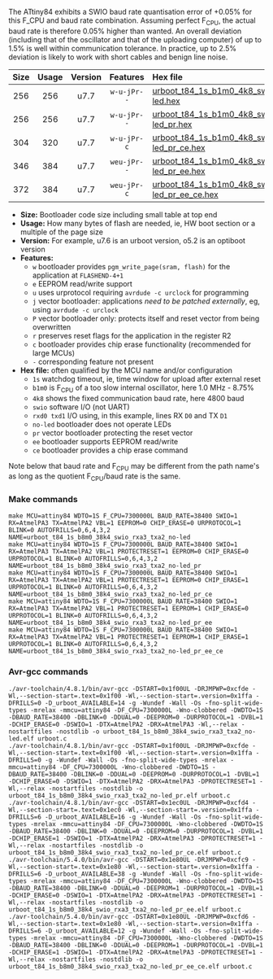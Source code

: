 The ATtiny84 exhibits a SWIO baud rate quantisation error of +0.05% for this F_CPU and baud rate combination. Assuming perfect F<sub>CPU</sub>, the actual baud rate is therefore 0.05% higher than wanted. An overall deviation (including that of the oscillator and that of the uploading computer) of up to 1.5% is well within communication tolerance. In practice, up to 2.5% deviation is likely to work with short cables and benign line noise.

|Size|Usage|Version|Features|Hex file|
|:-:|:-:|:-:|:-:|:--|
|256|256|u7.7|`w-u-jPr--`|[urboot_t84_1s_b1m0_4k8_swio_rxa3_txa2_no-led.hex](https://raw.githubusercontent.com/stefanrueger/urboot.hex/main/u7.7/mcus/attiny84/watchdog_1_s/internal_oscillator_b-8.75%25/%2B1m000000_hz/%2B%2B%2B4k8_baud/swio_rxa3_txa2/no-led/urboot_t84_1s_b1m0_4k8_swio_rxa3_txa2_no-led.hex)|
|256|256|u7.7|`w-u-jPr--`|[urboot_t84_1s_b1m0_4k8_swio_rxa3_txa2_no-led_pr.hex](https://raw.githubusercontent.com/stefanrueger/urboot.hex/main/u7.7/mcus/attiny84/watchdog_1_s/internal_oscillator_b-8.75%25/%2B1m000000_hz/%2B%2B%2B4k8_baud/swio_rxa3_txa2/no-led/urboot_t84_1s_b1m0_4k8_swio_rxa3_txa2_no-led_pr.hex)|
|304|320|u7.7|`w-u-jPr-c`|[urboot_t84_1s_b1m0_4k8_swio_rxa3_txa2_no-led_pr_ce.hex](https://raw.githubusercontent.com/stefanrueger/urboot.hex/main/u7.7/mcus/attiny84/watchdog_1_s/internal_oscillator_b-8.75%25/%2B1m000000_hz/%2B%2B%2B4k8_baud/swio_rxa3_txa2/no-led/urboot_t84_1s_b1m0_4k8_swio_rxa3_txa2_no-led_pr_ce.hex)|
|346|384|u7.7|`weu-jPr--`|[urboot_t84_1s_b1m0_4k8_swio_rxa3_txa2_no-led_pr_ee.hex](https://raw.githubusercontent.com/stefanrueger/urboot.hex/main/u7.7/mcus/attiny84/watchdog_1_s/internal_oscillator_b-8.75%25/%2B1m000000_hz/%2B%2B%2B4k8_baud/swio_rxa3_txa2/no-led/urboot_t84_1s_b1m0_4k8_swio_rxa3_txa2_no-led_pr_ee.hex)|
|372|384|u7.7|`weu-jPr-c`|[urboot_t84_1s_b1m0_4k8_swio_rxa3_txa2_no-led_pr_ee_ce.hex](https://raw.githubusercontent.com/stefanrueger/urboot.hex/main/u7.7/mcus/attiny84/watchdog_1_s/internal_oscillator_b-8.75%25/%2B1m000000_hz/%2B%2B%2B4k8_baud/swio_rxa3_txa2/no-led/urboot_t84_1s_b1m0_4k8_swio_rxa3_txa2_no-led_pr_ee_ce.hex)|

- **Size:** Bootloader code size including small table at top end
- **Usage:** How many bytes of flash are needed, ie, HW boot section or a multiple of the page size
- **Version:** For example, u7.6 is an urboot version, o5.2 is an optiboot version
- **Features:**
  + `w` bootloader provides `pgm_write_page(sram, flash)` for the application at `FLASHEND-4+1`
  + `e` EEPROM read/write support
  + `u` uses urprotocol requiring `avrdude -c urclock` for programming
  + `j` vector bootloader: applications *need to be patched externally*, eg, using `avrdude -c urclock`
  + `P` vector bootloader only: protects itself and reset vector from being overwritten
  + `r` preserves reset flags for the application in the register R2
  + `c` bootloader provides chip erase functionality (recommended for large MCUs)
  + `-` corresponding feature not present
- **Hex file:** often qualified by the MCU name and/or configuration
  + `1s` watchdog timeout, ie, time window for upload after external reset
  + `b1m0` is F<sub>CPU</sub> of a too slow internal oscillator, here 1.0 MHz - 8.75%
  + `4k8` shows the fixed communication baud rate, here 4800 baud
  + `swio` software I/O (not UART)
  + `rxd0 txd1` I/O using, in this example, lines RX `D0` and TX `D1`
  + `no-led` bootloader does not operate LEDs
  + `pr` vector bootloader protecting the reset vector
  + `ee` bootloader supports EEPROM read/write
  + `ce` bootloader provides a chip erase command


Note below that baud rate and F<sub>CPU</sub> may be different from the path name's as long as the quotient F<sub>CPU</sub>/baud rate is the same.

### Make commands
```
make MCU=attiny84 WDTO=1S F_CPU=7300000L BAUD_RATE=38400 SWIO=1 RX=AtmelPA3 TX=AtmelPA2 VBL=1 EEPROM=0 CHIP_ERASE=0 URPROTOCOL=1 BLINK=0 AUTOFRILLS=0,6,4,3,2 NAME=urboot_t84_1s_b8m0_38k4_swio_rxa3_txa2_no-led
make MCU=attiny84 WDTO=1S F_CPU=7300000L BAUD_RATE=38400 SWIO=1 RX=AtmelPA3 TX=AtmelPA2 VBL=1 PROTECTRESET=1 EEPROM=0 CHIP_ERASE=0 URPROTOCOL=1 BLINK=0 AUTOFRILLS=0,6,4,3,2 NAME=urboot_t84_1s_b8m0_38k4_swio_rxa3_txa2_no-led_pr
make MCU=attiny84 WDTO=1S F_CPU=7300000L BAUD_RATE=38400 SWIO=1 RX=AtmelPA3 TX=AtmelPA2 VBL=1 PROTECTRESET=1 EEPROM=0 CHIP_ERASE=1 URPROTOCOL=1 BLINK=0 AUTOFRILLS=0,6,4,3,2 NAME=urboot_t84_1s_b8m0_38k4_swio_rxa3_txa2_no-led_pr_ce
make MCU=attiny84 WDTO=1S F_CPU=7300000L BAUD_RATE=38400 SWIO=1 RX=AtmelPA3 TX=AtmelPA2 VBL=1 PROTECTRESET=1 EEPROM=1 CHIP_ERASE=0 URPROTOCOL=1 BLINK=0 AUTOFRILLS=0,6,4,3,2 NAME=urboot_t84_1s_b8m0_38k4_swio_rxa3_txa2_no-led_pr_ee
make MCU=attiny84 WDTO=1S F_CPU=7300000L BAUD_RATE=38400 SWIO=1 RX=AtmelPA3 TX=AtmelPA2 VBL=1 PROTECTRESET=1 EEPROM=1 CHIP_ERASE=1 URPROTOCOL=1 BLINK=0 AUTOFRILLS=0,6,4,3,2 NAME=urboot_t84_1s_b8m0_38k4_swio_rxa3_txa2_no-led_pr_ee_ce
```

### Avr-gcc commands
```
./avr-toolchain/4.8.1/bin/avr-gcc -DSTART=0x1f00UL -DRJMPWP=0xcfde -Wl,--section-start=.text=0x1f00 -Wl,--section-start=.version=0x1ffa -DFRILLS=0 -D_urboot_AVAILABLE=14 -g -Wundef -Wall -Os -fno-split-wide-types -mrelax -mmcu=attiny84 -DF_CPU=7300000L -Wno-clobbered -DWDTO=1S -DBAUD_RATE=38400 -DBLINK=0 -DDUAL=0 -DEEPROM=0 -DURPROTOCOL=1 -DVBL=1 -DCHIP_ERASE=0 -DSWIO=1 -DTX=AtmelPA2 -DRX=AtmelPA3 -Wl,--relax -nostartfiles -nostdlib -o urboot_t84_1s_b8m0_38k4_swio_rxa3_txa2_no-led.elf urboot.c
./avr-toolchain/4.8.1/bin/avr-gcc -DSTART=0x1f00UL -DRJMPWP=0xcfde -Wl,--section-start=.text=0x1f00 -Wl,--section-start=.version=0x1ffa -DFRILLS=0 -g -Wundef -Wall -Os -fno-split-wide-types -mrelax -mmcu=attiny84 -DF_CPU=7300000L -Wno-clobbered -DWDTO=1S -DBAUD_RATE=38400 -DBLINK=0 -DDUAL=0 -DEEPROM=0 -DURPROTOCOL=1 -DVBL=1 -DCHIP_ERASE=0 -DSWIO=1 -DTX=AtmelPA2 -DRX=AtmelPA3 -DPROTECTRESET=1 -Wl,--relax -nostartfiles -nostdlib -o urboot_t84_1s_b8m0_38k4_swio_rxa3_txa2_no-led_pr.elf urboot.c
./avr-toolchain/4.8.1/bin/avr-gcc -DSTART=0x1ec0UL -DRJMPWP=0xcfd4 -Wl,--section-start=.text=0x1ec0 -Wl,--section-start=.version=0x1ffa -DFRILLS=6 -D_urboot_AVAILABLE=16 -g -Wundef -Wall -Os -fno-split-wide-types -mrelax -mmcu=attiny84 -DF_CPU=7300000L -Wno-clobbered -DWDTO=1S -DBAUD_RATE=38400 -DBLINK=0 -DDUAL=0 -DEEPROM=0 -DURPROTOCOL=1 -DVBL=1 -DCHIP_ERASE=1 -DSWIO=1 -DTX=AtmelPA2 -DRX=AtmelPA3 -DPROTECTRESET=1 -Wl,--relax -nostartfiles -nostdlib -o urboot_t84_1s_b8m0_38k4_swio_rxa3_txa2_no-led_pr_ce.elf urboot.c
./avr-toolchain/5.4.0/bin/avr-gcc -DSTART=0x1e80UL -DRJMPWP=0xcfc9 -Wl,--section-start=.text=0x1e80 -Wl,--section-start=.version=0x1ffa -DFRILLS=6 -D_urboot_AVAILABLE=38 -g -Wundef -Wall -Os -fno-split-wide-types -mrelax -mmcu=attiny84 -DF_CPU=7300000L -Wno-clobbered -DWDTO=1S -DBAUD_RATE=38400 -DBLINK=0 -DDUAL=0 -DEEPROM=1 -DURPROTOCOL=1 -DVBL=1 -DCHIP_ERASE=0 -DSWIO=1 -DTX=AtmelPA2 -DRX=AtmelPA3 -DPROTECTRESET=1 -Wl,--relax -nostartfiles -nostdlib -o urboot_t84_1s_b8m0_38k4_swio_rxa3_txa2_no-led_pr_ee.elf urboot.c
./avr-toolchain/5.4.0/bin/avr-gcc -DSTART=0x1e80UL -DRJMPWP=0xcfd6 -Wl,--section-start=.text=0x1e80 -Wl,--section-start=.version=0x1ffa -DFRILLS=6 -D_urboot_AVAILABLE=12 -g -Wundef -Wall -Os -fno-split-wide-types -mrelax -mmcu=attiny84 -DF_CPU=7300000L -Wno-clobbered -DWDTO=1S -DBAUD_RATE=38400 -DBLINK=0 -DDUAL=0 -DEEPROM=1 -DURPROTOCOL=1 -DVBL=1 -DCHIP_ERASE=1 -DSWIO=1 -DTX=AtmelPA2 -DRX=AtmelPA3 -DPROTECTRESET=1 -Wl,--relax -nostartfiles -nostdlib -o urboot_t84_1s_b8m0_38k4_swio_rxa3_txa2_no-led_pr_ee_ce.elf urboot.c
```


